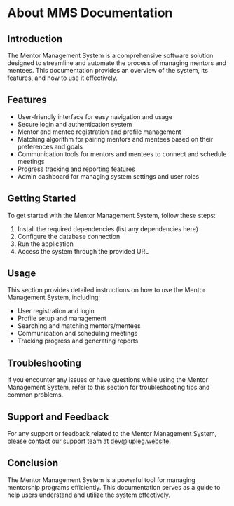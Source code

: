 # About MMS Documentation

## Introduction
The Mentor Management System is a comprehensive software solution designed to streamline and automate the process of managing mentors and mentees. This documentation provides an overview of the system, its features, and how to use it effectively.

## Features
- User-friendly interface for easy navigation and usage
- Secure login and authentication system
- Mentor and mentee registration and profile management
- Matching algorithm for pairing mentors and mentees based on their preferences and goals
- Communication tools for mentors and mentees to connect and schedule meetings
- Progress tracking and reporting features
- Admin dashboard for managing system settings and user roles

## Getting Started
To get started with the Mentor Management System, follow these steps:

1. Install the required dependencies (list any dependencies here)
2. Configure the database connection
3. Run the application
4. Access the system through the provided URL

## Usage
This section provides detailed instructions on how to use the Mentor Management System, including:

- User registration and login
- Profile setup and management
- Searching and matching mentors/mentees
- Communication and scheduling meetings
- Tracking progress and generating reports

## Troubleshooting
If you encounter any issues or have questions while using the Mentor Management System, refer to this section for troubleshooting tips and common problems.

## Support and Feedback
For any support or feedback related to the Mentor Management System, please contact our support team at [dev@lupleg.website](mailto:dev@lupleg.website).

## Conclusion
The Mentor Management System is a powerful tool for managing mentorship programs efficiently. This documentation serves as a guide to help users understand and utilize the system effectively.
